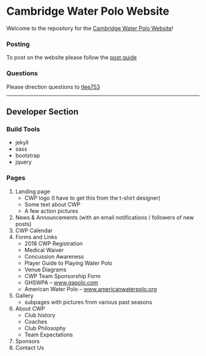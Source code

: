 # Cambridge Water Polo Website
Welcome to the repository for the [Cambridge Water Polo Website](http://cambridgewaterpolo.com)!

### Posting
To post on the website please follow the [post guide](http://cambridgewaterpolo.com/posts)

### Questions
Please direction questions to [tlee753](https://tlee753.com/contact)

---

## Developer Section

### Build Tools
- jekyll
- sass
- bootstrap
- jquery

### Pages
1. Landing page
    - CWP logo (I have to get this from the t-shirt designer)
    - Some text about CWP
    - A few action pictures
2. News & Announcements (with an email notifications / followers of new posts)
3. CWP Calendar
4. Forms and Links
    - 2018 CWP Registration
    - Medical Waiver
    - Concussion Awareness
    - Player Guide to Playing Water Polo
    - Venue Diagrams
    - CWP Team Sponsorship Form
    - GHSWPA – www.gapolo.com
    - American Water Polo – www.americanwaterpolo.org
5. Gallery
    - subpages with pictures from various past seasons
6. About CWP
    - Club history
    - Coaches
    - Club Philosophy
    - Team Expectations
7. Sponsors
8. Contact Us
